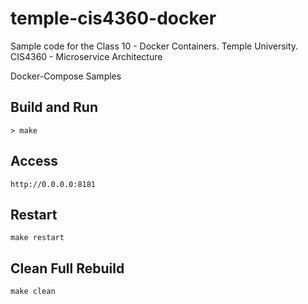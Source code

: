 # temple-cis4360-docker
Sample code for the Class 10 - Docker Containers. Temple University. CIS4360 - Microservice Architecture

Docker-Compose Samples

## Build and Run

```
> make
```

## Access

```
http://0.0.0.0:8181
```

## Restart

```
make restart
```

## Clean Full Rebuild

```
make clean
```
